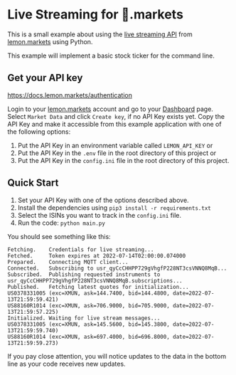 # Live Streaming for 🍋.markets

This is a small example about using the [live streaming API](https://docs.lemon.markets/live-streaming/overview) from [lemon.markets](https://lemon.markets/) using Python.

This example will implement a basic stock ticker for the command line.

## Get your API key

<https://docs.lemon.markets/authentication>

Login to your [lemon.markets](https://lemon.markets/) account and go to your [Dashboard](https://dashboard.lemon.markets/) page.
Select `Market Data` and click `Create key`, if no API Key exists yet.
Copy the API Key and make it accessible from this example application with one of the following options:

1. Put the API Key in an environment variable called `LEMON_API_KEY` or
2. Put the API Key in the `.env` file in the root directory of this project or
3. Put the API Key in the `config.ini` file in the root directory of this project.

## Quick Start

1. Set your API Key with one of the options described above.
2. Install the dependencies using `pip3 install -r requirements.txt`
3. Select the ISINs you want to track in the `config.ini` file.
4. Run the code: `python main.py`

You should see something like this:

```log
Fetching.    Credentials for live streaming...
Fetched.     Token expires at 2022-07-14T02:00:00.074000
Prepared.    Connecting MQTT client...
Connected.   Subscribing to usr_qyCcCHHPP729gVhgfP228NT3csVNNQ8MqB...
Subscribed.  Publishing requested instruments to usr_qyCcCHHPP729gVhgfP228NT3csVNNQ8MqB.subscriptions...
Published.   Fetching latest quotes for initialization...
US0378331005 (exc=XMUN, ask=144.7400, bid=144.4800, date=2022-07-13T21:59:59.421)
US88160R1014 (exc=XMUN, ask=706.9000, bid=705.9000, date=2022-07-13T21:59:57.225)
Initialized. Waiting for live stream messages...
US0378331005 (exc=XMUN, ask=145.5600, bid=145.3800, date=2022-07-13T21:59:59.740)
US88160R1014 (exc=XMUN, ask=697.4000, bid=696.8000, date=2022-07-13T21:59:59.273)
```

If you pay close attention, you will notice updates to the data in the
bottom line as your code receives new updates.
